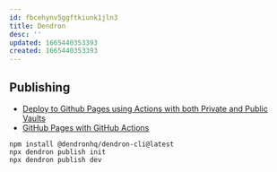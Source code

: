 ```yaml
---
id: fbcehynv5ggftkiunk1jln3
title: Dendron
desc: ''
updated: 1665440353393
created: 1665440353393
---
```



## Publishing

* [Deploy to Github Pages using Actions with both Private and Public Vaults](https://wiki.dendron.so/notes/N2XTqKPFEkKCFJ6kRnzl0/)
* [GitHub Pages with GitHub Actions](https://wiki.dendron.so/notes/FnK2ws6w1uaS1YzBUY3BR/)

```text
npm install @dendronhq/dendron-cli@latest
npx dendron publish init
npx dendron publish dev
```